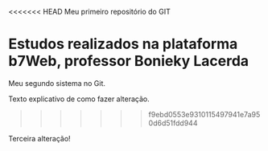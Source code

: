 <<<<<<< HEAD
Meu primeiro repositório do GIT

Estudos realizados na plataforma b7Web, professor Bonieky Lacerda
=======
Meu segundo sistema no Git.

Texto explicativo de como fazer alteração.
>>>>>>> f9ebd0553e9310115497941e7a950d6d51fdd944


Terceira alteração!